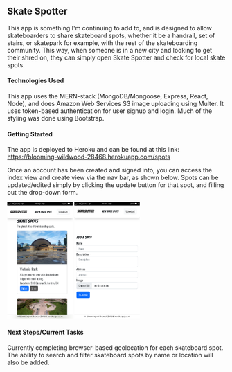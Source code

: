 ## Skate Spotter

This app is something I'm continuing to add to, and is designed to allow skateboarders to share skateboard spots, whether it be a handrail, set of stairs, or skatepark for example, with the rest of the skateboarding community. This way, when someone is in a new city and looking to get their shred on, they can simply open Skate Spotter and check for local skate spots.


#### Technologies Used

This app uses the MERN-stack (MongoDB/Mongoose, Express, React, Node), and does Amazon Web Services S3 image uploading using Multer. It uses token-based authentication for user signup and login. Much of the styling was done using Bootstrap.


#### Getting Started

The app is deployed to Heroku and can be found at this link: https://blooming-wildwood-28468.herokuapp.com/spots

Once an account has been created and signed into, you can access the index view and create view via the nav bar, as shown below. Spots can be updated/edited simply by clicking the update button for that spot, and filling out the drop-down form.

<p float="middle">
    <img src="/public/images/ssidxview.PNG?raw=true" width="30%" height="30%">
    <img src="/public/images/sscreateview.PNG?raw=true" width="30%" height="30%">
</p>

#### Next Steps/Current Tasks

Currently completing browser-based geolocation for each skateboard spot. The ability to search and filter skateboard spots by name or location will also be added.